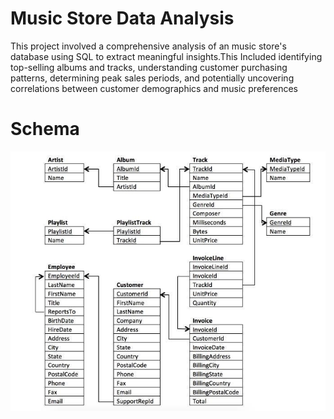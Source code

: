 # Music Store Data Analysis

This project involved a comprehensive analysis of an music store's database using SQL to extract meaningful insights.This Included identifying top-selling albums and tracks, understanding customer purchasing patterns, determining peak sales periods, and potentially uncovering correlations between customer demographics and music preferences

# Schema

![Database Schema](https://github.com/adityanairrr/Music-Store-Data-Analysis-Using-SQL/blob/main/0_4IES49rl2zTeF3cy.jpg)
